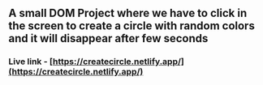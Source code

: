 ## A small DOM Project where we have to click in the screen to create a circle with random colors and it will disappear after few seconds

### Live link - [https://createcircle.netlify.app/](https://createcircle.netlify.app/)